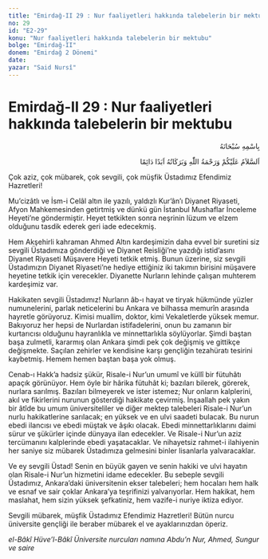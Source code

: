 ```yaml
---
title: "Emirdağ-II 29 : Nur faaliyetleri hakkında talebelerin bir mektubu"
no: 29
id: "E2-29"
konu: "Nur faaliyetleri hakkında talebelerin bir mektubu"
bolge: "Emirdağ-II"
donem: "Emirdağ 2 Dönemi"
date: 
yazar: "Said Nursî"
---
```


# Emirdağ-II 29 : Nur faaliyetleri hakkında talebelerin bir mektubu

<p class="arabic" dir="rtl" title="Meal: “Her türlü noksan sıfatlardan yüce olan Allah’ın adıyla.”">بِاسْمِهِ سُبْحَانَهُ</p>

<p class="arabic" dir="rtl" title="Meal: “Allah’ın selâmı, rahmeti ve bereketleri, ebedî ve dâimî olarak üzerinize olsun.”">اَلسَّلاَمُ عَلَيْكُمْ وَرَحْمَةُ اللّٰهِ وَبَرَكَاتُهُ اَبَدًا دَائِمًا</p>

Çok aziz, çok mübarek, çok sevgili, çok müşfik Üstadımız Efendimiz Hazretleri!

Mu’cizâtlı ve İsm-i Celâl altın ile yazılı, yaldızlı Kur’ân’ı Diyanet Riyaseti, Afyon Mahkemesinden getirtmiş ve dünkü gün İstanbul Mushaflar İnceleme Heyeti’ne göndermiştir. Heyet tetkikten sonra neşrinin lüzum ve elzem olduğunu tasdik ederek geri iade edecekmiş.

Hem Akşehirli kahraman Ahmed Altın kardeşimizin daha evvel bir suretini siz sevgili Üstadımıza gönderdiği ve Diyanet Reisliği’ne yazdığı istid’asını Diyanet Riyaseti Müşavere Heyeti tetkik etmiş. Bunun üzerine, siz sevgili Üstadımızın Diyanet Riyaseti’ne hediye ettiğiniz iki takımın birisini müşavere heyetine tetkik için verecekler. Diyanette Nurların lehinde çalışan muhterem kardeşimiz var.

Hakikaten sevgili Üstadımız! Nurların âb-ı hayat ve tiryak hükmünde yüzler numunelerini, parlak neticelerini bu Ankara ve bilhassa memurîn arasında hayretle görüyoruz. Kimisi muallim, doktor, kimi Vekaletlerde yüksek memur. Bakıyoruz her hepsi de Nurlardan istifadelerini, onun bu zamanın bir kurtarıcısı olduğunu hayranlıkla ve minnettarlıkla söylüyorlar. Şimdi baştan başa zulmetli, kararmış olan Ankara şimdi pek çok değişmiş ve gittikçe değişmekte. Saçılan zehirler ve kendisine karşı gençliğin tezahüratı tesirini kaybetmiş. Hemem hemen baştan başa yok olmuş.

Cenab-ı Hakk’a hadsiz şükür, Risale-i Nur’un umumî ve küllî bir fütuhâtı apaçık görünüyor. Hem öyle bir hârika fütuhât ki; bazıları bilerek, görerek, nurlara sarılmış. Bazıları bilmeyerek ve ister istemez; Nur onların kalplerini, akıl ve fikirlerini nurunun gösterdiği hakikate çevirmiş. İnşaallah pek yakın bir âtîde bu umum üniversiteliler ve diğer mektep talebeleri Risale-i Nur’un nurlu hakikatlerine sarılacak; en yüksek ve en ulvi saadeti bulacak. Bu nurun ebedi ilancısı ve ebedi müştak ve âşıkı olacak. Ebedi minnettarlıklarını daimi sürur ve şükürler içinde dünyaya ilan edecekler. Ve Risale-i Nur’un aziz tercümanını kalplerinde ebedi yaşatacaklar. Ve nihayetsiz rahmet-i ilahiyenin her saniye siz mübarek Üstadımıza gelmesini binler lisanlarla yalvaracaklar.

Ve ey sevgili Üstad! Senin en büyük gayen ve senin hakiki ve ulvi hayatın olan Risale-i Nur’un hizmetini idame edecekler. Bu sebeple sevgili Üstadımız, Ankara’daki üniversitenin ekser talebeleri; hem hocaları hem halk ve esnaf ve sair çoklar Ankara’ya teşrifinizi yalvarıyorlar. Hem hakikat, hem maslahat, hem sizin yüksek şefkatiniz, hem vazife-i nuriye iktiza ediyor.

Sevgili mübarek, müşfik Üstadımız Efendimiz Hazretleri! Bütün nurcu üniversite gençliği ile beraber mübarek el ve ayaklarınızdan öperiz.

*el-Bâkî Hüve’l-Bâkî*
*Üniversite nurcuları namına*
*Abdu’n Nur, Ahmed, Sungur ve saire*

